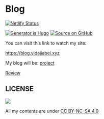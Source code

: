 # Blog

[![Netlify Status](https://api.netlify.com/api/v1/badges/97b3c50b-ef38-4cf3-9d47-7072043dba30/deploy-status)](https://app.netlify.com/sites/yidajiabei/deploys)

[![Generator is Hugo](https://img.shields.io/badge/Generator%20is-Hugo-ff4088?&logo=hugo)](https://github.com/gohugoio/hugo)
[![Source on GitHub](https://img.shields.io/badge/Source%20on-GitHub-181717?&logo=github)](https://github.com/tianheg/blog)

You can visit this link to watch my site:

<https://blog.yidajiabei.xyz>

My blog will be: [project](https://github.com/tianheg/blog/projects/1?fullscreen=true)

[Review](https://github.com/tianheg/review)

## LICENSE

<a rel="license" href="http://creativecommons.org/licenses/by-nc-sa/4.0/"><img style="border-width:0" src="https://i.creativecommons.org/l/by-nc-sa/4.0/88x31.png" /></a>

All my contents are under [CC BY-NC-SA 4.0](https://creativecommons.org/licenses/by-nc-sa/4.0/)

